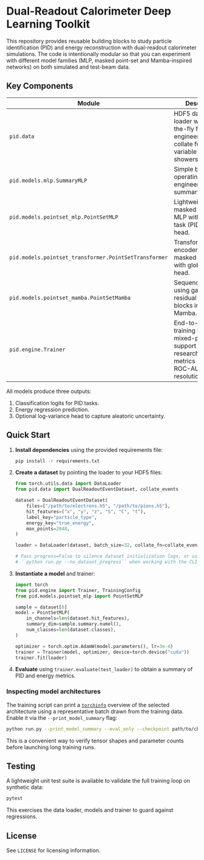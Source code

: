 # Dual-Readout Calorimeter Deep Learning Toolkit

This repository provides reusable building blocks to study particle
identification (PID) and energy reconstruction with dual-readout
calorimeter simulations.  The code is intentionally modular so that you
can experiment with different model families (MLP, masked point-set and
Mamba-inspired networks) on both simulated and test-beam data.

## Key Components

| Module | Description |
| --- | --- |
| `pid.data` | HDF5 dataset loader with on-the-fly feature engineering and collate function for variable-length showers. |
| `pid.models.mlp.SummaryMLP` | Simple baseline operating on engineered S/C summary statistics. |
| `pid.models.pointset_mlp.PointSetMLP` | Lightweight masked point-set MLP with multi-task (PID + energy) head. |
| `pid.models.pointset_transformer.PointSetTransformer` | Transformer encoder for masked point sets with global pooling head. |
| `pid.models.pointset_mamba.PointSetMamba` | Sequence model using gated residual mixing blocks inspired by Mamba. |
| `pid.engine.Trainer` | End-to-end training loop with mixed-precision support and research-grade metrics (accuracy, ROC-AUC, energy resolution/linearity). |

All models produce three outputs:

1. Classification logits for PID tasks.
2. Energy regression prediction.
3. Optional log-variance head to capture aleatoric uncertainty.

## Quick Start

1. **Install dependencies** using the provided requirements file:

   ```bash
   pip install -r requirements.txt
   ```
2. **Create a dataset** by pointing the loader to your HDF5 files:

   ```python
   from torch.utils.data import DataLoader
   from pid.data import DualReadoutEventDataset, collate_events

   dataset = DualReadoutEventDataset(
       files=["/path/to/electrons.h5", "/path/to/pions.h5"],
       hit_features=("x", "y", "z", "S", "C", "t"),
       label_key="particle_type",
       energy_key="true_energy",
       max_points=2048,
   )

   loader = DataLoader(dataset, batch_size=32, collate_fn=collate_events, shuffle=True)

   # Pass progress=False to silence dataset initialization logs, or use
   # ``python run.py --no_dataset_progress`` when working with the CLI.
   ```

3. **Instantiate a model** and trainer:

   ```python
   import torch
   from pid.engine import Trainer, TrainingConfig
   from pid.models.pointset_mlp import PointSetMLP

   sample = dataset[0]
   model = PointSetMLP(
       in_channels=len(dataset.hit_features),
       summary_dim=sample.summary.numel(),
       num_classes=len(dataset.classes),
   )

   optimizer = torch.optim.AdamW(model.parameters(), lr=3e-4)
   trainer = Trainer(model, optimizer, device=torch.device("cuda"))
   trainer.fit(loader)
   ```

4. **Evaluate** using `trainer.evaluate(test_loader)` to obtain a summary
   of PID and energy metrics.

### Inspecting model architectures

The training script can print a [`torchinfo`](https://github.com/tyleryep/torchinfo)
overview of the selected architecture using a representative batch drawn
from the training data. Enable it via the `--print_model_summary` flag:

```bash
python run.py --print_model_summary --eval_only --checkpoint path/to/checkpoint.pt
```

This is a convenient way to verify tensor shapes and parameter counts
before launching long training runs.

## Testing

A lightweight unit test suite is available to validate the full training
loop on synthetic data:

```bash
pytest
```

This exercises the data loader, models and trainer to guard against
regressions.

## License

See `LICENSE` for licensing information.
